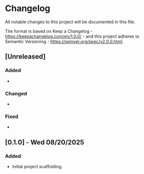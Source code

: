 # Changelog

All notable changes to this project will be documented in this file.

The format is based on Keep a Changelog - https://keepachangelog.com/en/1.0.0/ - and this project adheres to Semantic Versioning - https://semver.org/spec/v2.0.0.html.

## [Unreleased]

### Added
- 

### Changed
- 

### Fixed
- 

## [0.1.0] - Wed 08/20/2025

### Added
- Initial project scaffolding.
